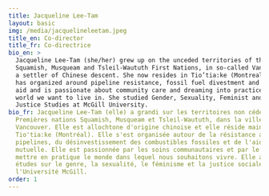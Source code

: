 ```yaml
---
title: Jacqueline Lee-Tam
layout: basic
img: /media/jacquelineleetam.jpeg
title_en: Co-director
title_fr: Co-directrice
bio_en: >
  Jacqueline Lee-Tam (she/her) grew up on the unceded territories of the
  Squamish, Musqueam and Tsleil-Waututh First Nations, in so-called Vancouver as
  a settler of Chinese descent. She now resides in Tio’tia:ke (Montreal). She
  has organized around pipeline resistance, fossil fuel divestment and mutual
  aid and is passionate about community care and dreaming into practice the
  world we want to live in. She studied Gender, Sexuality, Feminist and Social
  Justice Studies at McGill University.
bio_fr: Jacqueline Lee-Tam (elle) a grandi sur les territoires non cédés des
  Premières nations Squamish, Musqueam et Tsleil-Waututh, dans la ville dite de
  Vancouver. Elle est allochtone d'origine chinoise et elle réside maintenant à
  Tio'tia:ke (Montréal). Elle s'est organisée autour de la résistance aux
  pipelines, du désinvestissement des combustibles fossiles et de l'aide
  mutuelle. Elle est passionnée par les soins communautaires et par le rêve de
  mettre en pratique le monde dans lequel nous souhaitons vivre. Elle a fait des
  études sur le genre, la sexualité, le féminisme et la justice sociale à
  l'Université McGill.
order: 1
---
```

